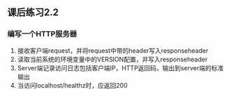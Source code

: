 ## 课后练习2.2

### 编写一个HTTP服务器
 1. 接收客户端request，并将request中带的header写入responseheader
 2. 读取当前系统的环境变量中的VERSION配置，并写入responseheader
 3. Server端记录访问日志包括客户端IP，HTTP返回码，输出到server端的标准输出
 4. 当访问localhost/healthz时，应返回200